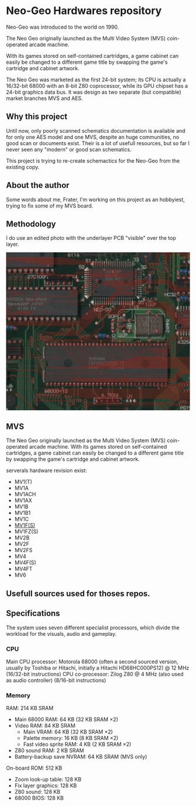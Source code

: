 # Neo-Geo Hardwares repository

Neo-Geo was introduced to the world on 1990.

The Neo Geo originally launched as the Multi Video System (MVS) coin-operated arcade machine.

With its games stored on self-contained cartridges, a game cabinet can easily be changed to a different game title by swapping the game's cartridge and cabinet artwork.

The Neo Geo was marketed as the first 24-bit system; its CPU is actually a 16/32-bit 68000 with an 8-bit Z80 coprocessor, while its GPU chipset has a 24-bit graphics data bus.
It was design as two separate (but compatible) market branches MVS and AES.

## Why this project

Until now, only poorly scanned schematics documentation is available and for only one AES model and one MVS, despite an huge communities, no good scan or documents exist.
Their is a lot of usefull resources, but so far I never seen any "modern" or good scan schematics.

This project is trying to re-create schemactics for the Neo-Geo from the existing copy.

## About the author

Some words about me, Frater, I'm working on this project as an hobbyiest, trying to fix some of my MVS board.

## Methodology

I do use an edited photo with the underlayer PCB "visible" over the top layer.

![under and upper layers](/img/Board-2layers.png)

## MVS

The Neo Geo originally launched as the Multi Video System (MVS) coin-operated arcade machine. With its games stored on self-contained cartridges, a game cabinet can easily be changed to a different game title by swapping the game's cartridge and cabinet artwork.

serverals hardware revision exist:
 * MV1(T)
 * MV1A
 * MV1ACH
 * MV1AX
 * MV1B
 * MV1B1
 * MV1C
 * [MV1F(S)](Neo-Geo-Hardwares/Schematics-MV1F)
 * MV1FZ(S)
 * MV2B
 * MV2F
 * MV2FS
 * MV4
 * MV4F(S)
 * MV4FT
 * MV6

## Usefull sources used for thoses repos.


## Specifications

The system uses seven different specialist processors, which divide the workload for the visuals, audio and gameplay.

### CPU
Main CPU processor: Motorola 68000 (often a second sourced version, usually by Toshiba or Hitachi, initially a Hitachi HD68HC000PS12) @ 12 MHz (16/32-bit instructions)
CPU co-processor: Zilog Z80 @ 4 MHz (also used as audio controller) (8/16-bit instructions)

### Memory
RAM: 214 KB SRAM
 * Main 68000 RAM: 64 KB (32 KB SRAM ×2)
 * Video RAM: 84 KB SRAM
   * Main VRAM: 64 KB (32 KB SRAM ×2)
   * Palette memory: 16 KB (8 KB SRAM ×2)
   * Fast video sprite RAM: 4 KB (2 KB SRAM ×2)
* Z80 sound RAM: 2 KB SRAM
* Battery-backup save NVRAM: 64 KB SRAM (MVS only)

On-board ROM: 512 KB
 * Zoom look-up table: 128 KB
 * Fix layer graphics: 128 KB
 * Z80 sound: 128 KB
 * 68000 BIOS: 128 KB

